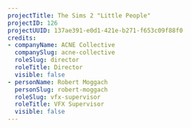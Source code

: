 ```yaml
---
projectTitle: The Sims 2 "Little People"
projectID: 126
projectUUID: 137ae391-e0d1-421e-b271-f653c09f88f0
credits:
- companyName: ACNE Collective
  companySlug: acne-collective
  roleSlug: director
  roleTitle: Director
  visible: false
- personName: Robert Moggach
  personSlug: robert-moggach
  roleSlug: vfx-supervisor
  roleTitle: VFX Supervisor
  visible: false
---
```

